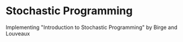 # Stochastic Programming
Implementing "Introduction to Stochastic Programming" by Birge and Louveaux 
